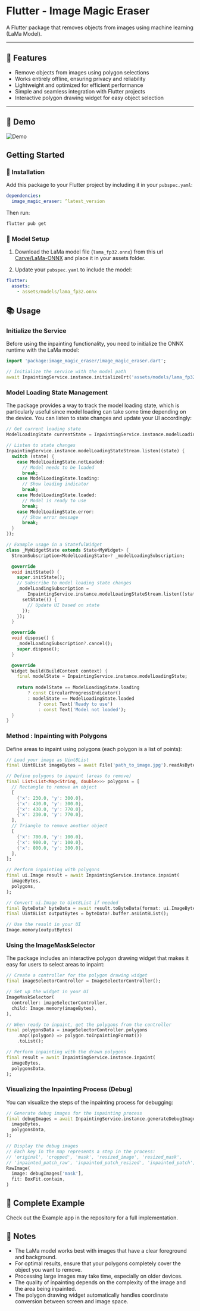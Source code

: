 # Flutter - Image Magic Eraser

A Flutter package that removes objects from images using machine learning (LaMa Model).

---

## 🌟 Features

- Remove objects from images using polygon selections
- Works entirely offline, ensuring privacy and reliability
- Lightweight and optimized for efficient performance
- Simple and seamless integration with Flutter projects
- Interactive polygon drawing widget for easy object selection

---

## 🔭 Demo
![Demo](./doc/demo.gif)

## Getting Started

### 🚀 Installation

Add this package to your Flutter project by including it in your `pubspec.yaml`:

```yaml
dependencies:
  image_magic_eraser: ^latest_version
```

Then run:

```bash
flutter pub get
```

### 📁 Model Setup

1. Download the LaMa model file (`lama_fp32.onnx`) from this url [Carve/LaMa-ONNX](https://huggingface.co/Carve/LaMa-ONNX/tree/main) and place it in your assets folder.

2. Update your `pubspec.yaml` to include the model:

```yaml
flutter:
  assets:
    - assets/models/lama_fp32.onnx
```

## 📚 Usage

### Initialize the Service

Before using the inpainting functionality, you need to initialize the ONNX runtime with the LaMa model:

```dart
import 'package:image_magic_eraser/image_magic_eraser.dart';

// Initialize the service with the model path
await InpaintingService.instance.initializeOrt('assets/models/lama_fp32.onnx');
```

### Model Loading State Management

The package provides a way to track the model loading state, which is particularly useful since model loading can take some time depending on the device. You can listen to state changes and update your UI accordingly:

```dart
// Get current loading state
ModelLoadingState currentState = InpaintingService.instance.modelLoadingState;

// Listen to state changes
InpaintingService.instance.modelLoadingStateStream.listen((state) {
  switch (state) {
    case ModelLoadingState.notLoaded:
      // Model needs to be loaded
      break;
    case ModelLoadingState.loading:
      // Show loading indicator
      break;
    case ModelLoadingState.loaded:
      // Model is ready to use
      break;
    case ModelLoadingState.error:
      // Show error message
      break;
  }
});

// Example usage in a StatefulWidget
class _MyWidgetState extends State<MyWidget> {
  StreamSubscription<ModelLoadingState>? _modelLoadingSubscription;

  @override
  void initState() {
    super.initState();
    // Subscribe to model loading state changes
    _modelLoadingSubscription = 
        InpaintingService.instance.modelLoadingStateStream.listen((state) {
      setState(() {
        // Update UI based on state
      });
    });
  }

  @override
  void dispose() {
    _modelLoadingSubscription?.cancel();
    super.dispose();
  }

  @override
  Widget build(BuildContext context) {
    final modelState = InpaintingService.instance.modelLoadingState;
    
    return modelState == ModelLoadingState.loading
        ? const CircularProgressIndicator()
        : modelState == ModelLoadingState.loaded
            ? const Text('Ready to use')
            : const Text('Model not loaded');
  }
}
```

### Method : Inpainting with Polygons 

Define areas to inpaint using polygons (each polygon is a list of points):

```dart
// Load your image as Uint8List
final Uint8List imageBytes = await File('path_to_image.jpg').readAsBytes();

// Define polygons to inpaint (areas to remove)
final List<List<Map<String, double>>> polygons = [
  // Rectangle to remove an object
  [
    {'x': 230.0, 'y': 300.0},
    {'x': 430.0, 'y': 300.0},
    {'x': 430.0, 'y': 770.0},
    {'x': 230.0, 'y': 770.0},
  ],
  // Triangle to remove another object
  [
    {'x': 700.0, 'y': 100.0},
    {'x': 900.0, 'y': 100.0},
    {'x': 800.0, 'y': 300.0},
  ],
];

// Perform inpainting with polygons
final ui.Image result = await InpaintingService.instance.inpaint(
  imageBytes,
  polygons,
);

// Convert ui.Image to Uint8List if needed
final ByteData? byteData = await result.toByteData(format: ui.ImageByteFormat.png);
final Uint8List outputBytes = byteData!.buffer.asUint8List();

// Use the result in your UI
Image.memory(outputBytes)
```

### Using the ImageMaskSelector

The package includes an interactive polygon drawing widget that makes it easy for users to select areas to inpaint:

```dart
// Create a controller for the polygon drawing widget
final imageSelectorController = ImageSelectorController();

// Set up the widget in your UI
ImageMaskSelector(
  controller: imageSelectorController,
  child: Image.memory(imageBytes),
),

// When ready to inpaint, get the polygons from the controller
final polygonsData = imageSelectorController.polygons
    .map((polygon) => polygon.toInpaintingFormat())
    .toList();

// Perform inpainting with the drawn polygons
final result = await InpaintingService.instance.inpaint(
  imageBytes,
  polygonsData,
);
```

### Visualizing the Inpainting Process (Debug)

You can visualize the steps of the inpainting process for debugging:

```dart
// Generate debug images for the inpainting process
final debugImages = await InpaintingService.instance.generateDebugImages(
  imageBytes,
  polygonsData,
);

// Display the debug images
// Each key in the map represents a step in the process:
// 'original', 'cropped', 'mask', 'resized_image', 'resized_mask',
// 'inpainted_patch_raw', 'inpainted_patch_resized', 'inpainted_patch', 'blended'
RawImage(
  image: debugImages['mask'],
  fit: BoxFit.contain,
)
```

## 📱 Complete Example

Check out the Example app in the repository for a full implementation.

## 📝 Notes

- The LaMa model works best with images that have a clear foreground and background.
- For optimal results, ensure that your polygons completely cover the object you want to remove.
- Processing large images may take time, especially on older devices.
- The quality of inpainting depends on the complexity of the image and the area being inpainted.
- The polygon drawing widget automatically handles coordinate conversion between screen and image space.